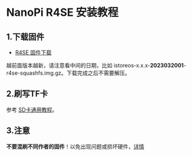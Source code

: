 # NanoPi R4SE 安装教程

## 1.下载固件

* [R4SE 固件下载](https://site.istoreos.com/firmware/download?devicename=r4se&firmware=iStoreOS)

越前面版本越新，请注意看中间的日期，比如 istoreos-x.x.x-**2023032001**-r4se-squashfs.img.gz。下载完成之后不需要解压。

## 2.刷写TF卡
参考 [SD卡通用教程](/zh/guide/istoreos/install_sd.html)。

## 3.注意
**不要混刷不同作者的固件**！以免出现问题或损坏硬件，[详情](https://github.com/istoreos/istoreos/issues/1012)